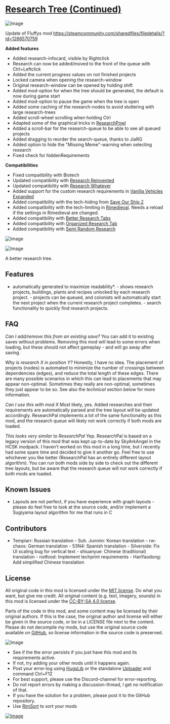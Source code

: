 # [Research Tree (Continued)](https://steamcommunity.com/sharedfiles/filedetails/?id=3030499331)

![Image](https://i.imgur.com/buuPQel.png)

Update of Fluffys mod https://steamcommunity.com/sharedfiles/filedetails/?id=1266570759

**Added features**


-  Added research-infocard, visible by Rightclick
-  Research can now be added/moved to the front of the queue with Ctrl+Leftclick
-  Added the current progress values on not finished projects
-  Locked camera when opening the research-window
-  Original research-window can be opened by holding shift
-  Added mod-option for when the tree should be generated, the default is now during game start
-  Added mod-option to pause the game when the tree is open
-  Added some caching of the research-nodes to avoid stuttering with large research-trees
-  Added scroll-wheel scrolling when holding Ctrl
-  Adapted some of the graphical tricks in [ResearchPowl](https://steamcommunity.com/sharedfiles/filedetails/?id=2877856030)
-  Added a scroll-bar for the research-queue to be able to see all queued projects
-  Added dragging to reorder the search-queue, thanks to JiaRG
-  Added option to hide the "Missing Meme"-warning when selecting research
-  Fixed check for hiddenRequirements



**Compatibilities**


-  Fixed compatibility with Biotech
-  Updated compatibility with [Research Reinvented](https://steamcommunity.com/sharedfiles/filedetails/?id=2868392160)
-  Updated compatibility with [Research Whatever](https://steamcommunity.com/sharedfiles/filedetails/?id=2552092060)
-  Added support for the custom research requirements in [Vanilla Vehicles Expanded](https://steamcommunity.com/workshop/filedetails/?id=3014906877)
-  Added compatibility with the tech-hiding from [Save Our Ship 2](https://steamcommunity.com/sharedfiles/filedetails/?id=1909914131)
-  Added compatibility with the tech-limiting in [Rimedieval](https://steamcommunity.com/sharedfiles/filedetails/?id=2516523040). Needs a reload if the settings in Rimedieval are changed.
-  Added compatibility with [Better Research Tabs](https://steamcommunity.com/sharedfiles/filedetails/?id=3236847079)
-  Added compatibility with [Organized Research Tab](https://steamcommunity.com/sharedfiles/filedetails/?id=2606510510)
-  Added compatibility with [Semi Random Research](https://steamcommunity.com/sharedfiles/filedetails/?id=2879094186)


![Image](https://i.imgur.com/pufA0kM.png)
	
![Image](https://i.imgur.com/Z4GOv8H.png)

A better research tree.

## Features

 - automatically generated to maximize readability*. - shows research projects, buildings, plants and recipes unlocked by each research project. - projects can be queued, and colonists will automatically start the next project when the current research project completes. - search functionality to quickly find research projects. 

## FAQ

*Can I add/remove this from an existing save?* You can add it to existing saves without problems. Removing this mod will lead to some errors when loading, but these should not affect gameplay - and will go away after saving.

*Why is research X in position Y?* Honestly, I have no idea. The placement of projects (nodes) is automated to minimize the number of crossings between dependencies (edges), and reduce the total length of these edges. There are many possible scenarios in which this can lead to placements that may appear non-optimal. Sometimes they really are non-optimal, sometimes they just appear to be so. See also the *technical* section below for more information.

*Can I use this with mod X* Most likely, yes. Added researches and their requirements are automatically parsed and the tree layout will be updated accordingly. ResearchPal implements a lot of the same functionality as this mod, and the research queue will likely not work correctly if both mods are loaded.

*This looks very similar to ResearchPal* Yep. ResearchPal is based on a legacy version of this mod that was kept up-to-date by SkyArkAngel in the HCSK modpack. I haven’t worked on this mod in a long time, but I recently had some spare time and decided to give it another go. Feel free to use whichever you like better (ResearchPal has an entirely different layout algorithm). You can run both mods side by side to check out the different tree layouts, but be aware that the research queue will not work correctly if both mods are loaded.

## Known Issues

 - Layouts are not perfect, if you have experience with graph layouts - please do feel free to look at the source code, and/or implement a Sugiyama layout algorithm for me that runs in C

## Contributors

 - Templarr: Russian translation - Suh. Junmin: Korean translation - rw-chaos: German translation - 53N4: Spanish translation - Silverside: Fix UI scaling bug for vertical text - shiuanyue: Chinese (traditional) translation - notfood: Implement techprint requirements - HanYaodong: Add simplified Chinese translation 

## License

All original code in this mod is licensed under the [MIT license](https://opensource.org/licenses/MIT). Do what you want, but give me credit. All original content (e.g. text, imagery, sounds) in this mod is licensed under the [CC-BY-SA 4.0 license](http://creativecommons.org/licenses/by-sa/4.0/).

Parts of the code in this mod, and some content may be licensed by their original authors. If this is the case, the original author and license will either be given in the source code, or be in a LICENSE file next to the content. Please do not decompile my mods, but use the original source code available on [GitHub](https://github.com/fluffy-mods/ResearchTree/), so license information in the source code is preserved.

![Image](https://i.imgur.com/PwoNOj4.png)



-  See if the the error persists if you just have this mod and its requirements active.
-  If not, try adding your other mods until it happens again.
-  Post your error-log using [HugsLib](https://steamcommunity.com/workshop/filedetails/?id=818773962) or the standalone [Uploader](https://steamcommunity.com/sharedfiles/filedetails/?id=2873415404) and command Ctrl+F12
-  For best support, please use the Discord-channel for error-reporting.
-  Do not report errors by making a discussion-thread, I get no notification of that.
-  If you have the solution for a problem, please post it to the GitHub repository.
-  Use [RimSort](https://github.com/RimSort/RimSort/releases/latest) to sort your mods



[![Image](https://img.shields.io/github/v/release/emipa606/ResearchTree?label=latest%20version&style=plastic&color=9f1111&labelColor=black)](https://steamcommunity.com/sharedfiles/filedetails/changelog/3030499331)
